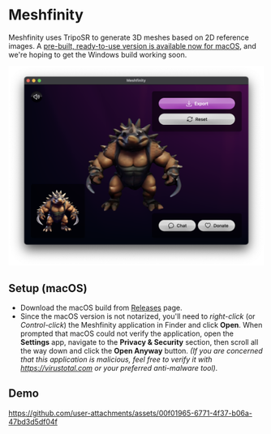 # Meshfinity

Meshfinity uses TripoSR to generate 3D meshes based on 2D reference images. A [pre-built, ready-to-use version is available now for macOS](https://github.com/meshfinity/meshfinity/releases), and we're hoping to get the Windows build working soon.

![Screenshot of Meshfinity](docs/screenshot.png)

## Setup (macOS)

- Download the macOS build from [Releases](https://github.com/meshfinity/meshfinity/releases) page.
- Since the macOS version is not notarized, you'll need to *right-click* (or *Control-click*) the Meshfinity application in Finder and click **Open**. When prompted that macOS could not verify the application, open the **Settings** app, navigate to the **Privacy & Security** section, then scroll all the way down and click the **Open Anyway** button. *(If you are concerned that this application is malicious, feel free to verify it with https://virustotal.com or your preferred anti-malware tool).*

## Demo

https://github.com/user-attachments/assets/00f01965-6771-4f37-b06a-47bd3d5df04f

